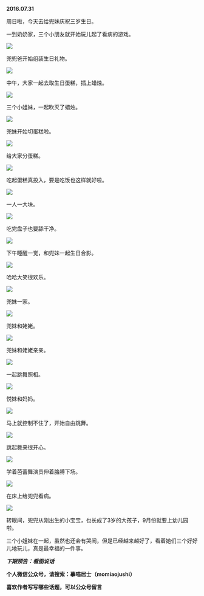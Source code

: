 
          
            
**2016.07.31**

周日啦，今天去给兜妹庆祝三岁生日。

一到奶奶家，三个小朋友就开始玩儿起了看病的游戏。




![](//upload-images.jianshu.io/upload_images/51001-0c9d6365320a3c17.jpg)




兜兜爸开始组装生日礼物。




![](//upload-images.jianshu.io/upload_images/51001-0644a07835f91e95.jpg)




中午，大家一起去取生日蛋糕，插上蜡烛。




![](//upload-images.jianshu.io/upload_images/51001-76ce01089a1ca9d0.jpg)




三个小姐妹，一起吹灭了蜡烛。




![](//upload-images.jianshu.io/upload_images/51001-d290e834b2d971f8.jpg)




兜妹开始切蛋糕啦。




![](//upload-images.jianshu.io/upload_images/51001-40cc40698bf66340.jpg)




给大家分蛋糕。




![](//upload-images.jianshu.io/upload_images/51001-0b662b6aa4db48fa.jpg)




吃起蛋糕真投入，要是吃饭也这样就好啦。




![](//upload-images.jianshu.io/upload_images/51001-4b14f42350eaa2bd.jpg)




一人一大块。




![](//upload-images.jianshu.io/upload_images/51001-88208494536c97f7.jpg)




吃完盘子也要舔干净。




![](//upload-images.jianshu.io/upload_images/51001-5eddba124aa90a46.jpg)




下午睡醒一觉，和兜妹一起生日合影。




![](//upload-images.jianshu.io/upload_images/51001-9e8f40fd0299434d.jpg)




哈哈大笑很欢乐。




![](//upload-images.jianshu.io/upload_images/51001-8a6b8b34f80540f9.jpg)




兜妹一家。




![](//upload-images.jianshu.io/upload_images/51001-d26b4d05ce4502f2.jpg)




兜妹和姥姥。




![](//upload-images.jianshu.io/upload_images/51001-fd518a74352ebe8a.jpg)




兜妹和姥姥亲亲。




![](//upload-images.jianshu.io/upload_images/51001-058dc3601e5e0202.jpg)




一起跳舞照相。




![](//upload-images.jianshu.io/upload_images/51001-5f3b45d2956912c4.jpg)




悦妹和妈妈。




![](//upload-images.jianshu.io/upload_images/51001-c272f36b716ce354.jpg)




马上就控制不住了，开始自由跳舞。




![](//upload-images.jianshu.io/upload_images/51001-664c23ff0b154392.jpg)




跳起舞来很开心。




![](//upload-images.jianshu.io/upload_images/51001-b5c248599816d8b0.jpg)




学着芭蕾舞演员伸着胳膊下场。




![](//upload-images.jianshu.io/upload_images/51001-9ea08940bc757cda.jpg)




在床上给兜兜看病。




![](//upload-images.jianshu.io/upload_images/51001-80b788ba06f9a1b8.jpg)




转眼间，兜兜从刚出生的小宝宝，也长成了3岁的大孩子，9月份就要上幼儿园啦。

三个小姐妹在一起，虽然也还会有哭闹，但是已经越来越好了，看着她们三个好好儿地玩儿，真是最幸福的一件事。


***下期预告：看图说话***


**个人微信公众号，请搜索：摹喵居士（momiaojushi）**

**喜欢作者写写哪些话题，可以公众号留言**

          
        
